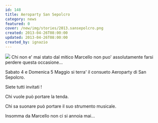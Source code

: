 ```yaml
---
id: 148
title: Aeroparty San Sepolcro
category: news
featured: 0
cover: /new/img/stories/2013.sansepolcro.png
created: 2013-04-26T08:00:00
updated: 2013-04-26T08:00:00
created_by: ignazio
---
```


<a href="images/stories/2013.sansepolcro.png" target="_blank"><img class="float-start mr-3 w-[300px]" src="/new/img/stories/2013.sansepolcro.png"/></a>
Chi non e' mai stato dal mitico Marcello
non puo' assolutamente farsi perdere questa occasione...

Sabato 4 e Domenica 5 Maggio si terra' il consueto Aeroparty di San Sepolcro.

Siete tutti invitati !

Chi vuole può portare la tenda.

Chi sa suonare può portare il suo strumento musicale.

Insomma da Marcello non ci si annoia mai...
